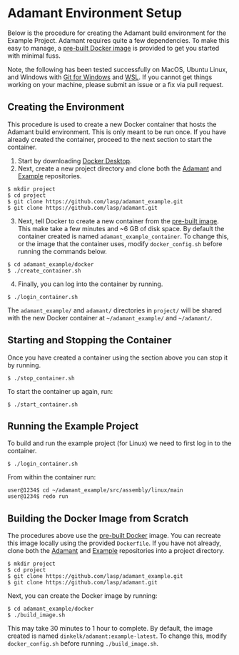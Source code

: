 # Adamant Environment Setup

Below is the procedure for creating the Adamant build environment for the Example Project. Adamant requires quite a few dependencies. To make this easy to manage, a [pre-built Docker image](https://hub.docker.com/r/dinkelk/adamant/tags) is provided to get you started with minimal fuss.

Note, the following has been tested successfully on MacOS, Ubuntu Linux, and Windows with [Git for Windows](https://git-scm.com/download/win) and [WSL](https://learn.microsoft.com/en-us/windows/wsl/install). If you cannot get things working on your machine, please submit an issue or a fix via pull request.

## Creating the Environment

This procedure is used to create a new Docker container that hosts the Adamant build environment. This is only meant to be run once. If you have already created the container, proceed to the next section to start the container.

 1. Start by downloading [Docker Desktop](https://www.docker.com/products/docker-desktop/).
 2. Next, create a new project directory and clone both the [Adamant](https://github.com/lasp/adamant) and [Example](https://github.com/lasp/adamant_example) repositories.

   ```
   $ mkdir project
   $ cd project
   $ git clone https://github.com/lasp/adamant_example.git
   $ git clone https://github.com/lasp/adamant.git
   ```

 3. Next, tell Docker to create a new container from the [pre-built image](https://hub.docker.com/r/dinkelk/adamant/tags). This make take a few minutes and ~6 GB of disk space. By default the container created is named `adamant_example_container`. To change this, or the image that the container uses, modify `docker_config.sh` before running the commands below.

   ```
   $ cd adamant_example/docker
   $ ./create_container.sh
   ```

 4. Finally, you can log into the container by running.

   ```
   $ ./login_container.sh
   ```

The `adamant_example/` and `adamant/` directories in `project/` will be shared with the new Docker container at `~/adamant_example/` and `~/adamant/`.

## Starting and Stopping the Container 

Once you have created a container using the section above you can stop it by running.

  ```
  $ ./stop_container.sh
  ```

To start the container up again, run:

  ```
  $ ./start_container.sh
  ```

## Running the Example Project

To build and run the example project (for Linux) we need to first log in to the container.

  ```
  $ ./login_container.sh
  ```

From within the container run:

  ```
  user@1234$ cd ~/adamant_example/src/assembly/linux/main
  user@1234$ redo run
  ```

## Building the Docker Image from Scratch

The procedures above use the [pre-built Docker](https://hub.docker.com/r/dinkelk/adamant/tags) image. You can recreate this image locally using the provided `Dockerfile`. If you have
not already, clone both the [Adamant](https://github.com/lasp/adamant) and [Example](https://github.com/lasp/adamant_example) repositories into a project directory.

   ```
   $ mkdir project
   $ cd project
   $ git clone https://github.com/lasp/adamant_example.git
   $ git clone https://github.com/lasp/adamant.git
   ```

Next, you can create the Docker image by running:

  ```
  $ cd adamant_example/docker
  $ ./build_image.sh
  ```

This may take 30 minutes to 1 hour to complete. By default, the image created is named `dinkelk/adamant:example-latest`. To change this, modify `docker_config.sh` before running `./build_image.sh`.
